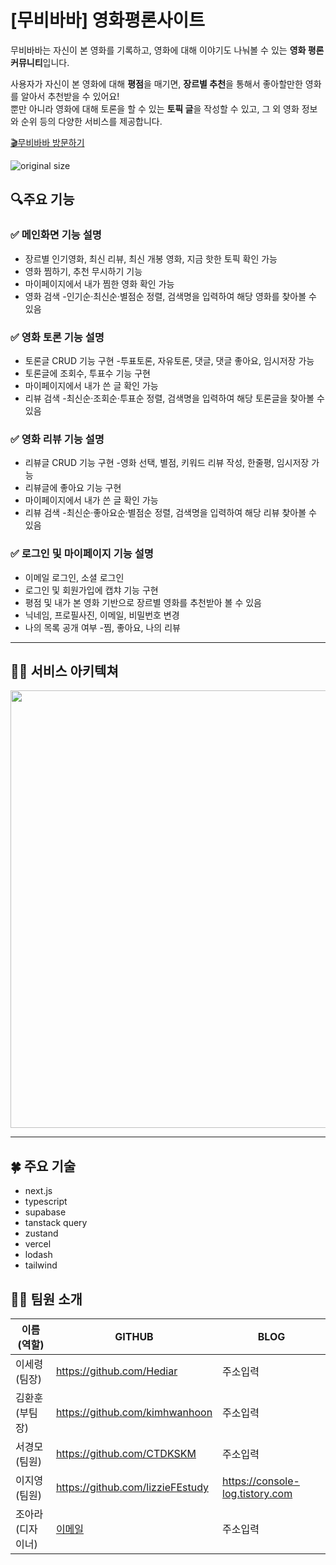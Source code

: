 # [무비바바] 영화평론사이트

무비바바는 자신이 본 영화를 기록하고, 영화에 대해 이야기도 나눠볼 수 있는 **영화 평론 커뮤니티**입니다.

사용자가 자신이 본 영화에 대해 **평점**을 매기면, **장르별 추천**을 통해서 좋아할만한 영화를 알아서 추천받을 수 있어요! <br />
뿐만 아니라 영화에 대해 토론을 할 수 있는 **토픽 글**을 작성할 수 있고, 그 외 영화 정보와 순위 등의 다양한 서비스를 제공합니다.

[🎬무비바바 방문하기](https://moviebaba.vercel.app/)

![original size](https://github.com/Hediar/NBC-Project/assets/117324859/b2fbd1db-72c2-4721-8358-f820448d05d4)

## 🔍주요 기능

### ✅ 메인화면 기능 설명

- 장르별 인기영화, 최신 리뷰, 최신 개봉 영화, 지금 핫한 토픽 확인 가능
- 영화 찜하기, 추천 무시하기 기능
- 마이페이지에서 내가 찜한 영화 확인 가능
- 영화 검색 -인기순·최신순·별점순 정렬, 검색명을 입력하여 해당 영화를 찾아볼 수 있음

### ✅ 영화 토론 기능 설명

- 토론글 CRUD 기능 구현 -투표토론, 자유토론, 댓글, 댓글 좋아요, 임시저장 가능
- 토론글에 조회수, 투표수 기능 구현
- 마이페이지에서 내가 쓴 글 확인 가능
- 리뷰 검색 -최신순·조회순·투표순 정렬, 검색명을 입력하여 해당 토론글을 찾아볼 수 있음

### ✅ 영화 리뷰 기능 설명

- 리뷰글 CRUD 기능 구현 -영화 선택, 별점, 키워드 리뷰 작성, 한줄평, 임시저장 가능
- 리뷰글에 좋아요 기능 구현
- 마이페이지에서 내가 쓴 글 확인 가능
- 리뷰 검색 -최신순·좋아요순·별점순 정렬, 검색명을 입력하여 해당 리뷰 찾아볼 수 있음

### ✅ 로그인 및 마이페이지 기능 설명

- 이메일 로그인, 소셜 로그인
- 로그인 및 회원가입에 캡챠 기능 구현
- 평점 및 내가 본 영화 기반으로 장르별 영화를 추천받아 볼 수 있음
- 닉네임, 프로필사진, 이메일, 비밀번호 변경
- 나의 목록 공개 여부 -찜, 좋아요, 나의 리뷰

---

## 👨‍🔧 서비스 아키텍쳐

<img src="https://github.com/Hediar/NBC-Project/assets/117324859/661467cb-235f-4c09-9d20-a0a76f0a7361" width="700"/>

---

## 🍀 주요 기술

- next.js
- typescript
- supabase
- tanstack query
- zustand
- vercel
- lodash
- tailwind

## 🧑🏻 팀원 소개

| 이름(역할)       | GITHUB                           | BLOG                            |
| ---------------- | -------------------------------- | ------------------------------- |
| 이세령(팀장)     | https://github.com/Hediar        | 주소입력                        |
| 김환훈(부팀장)   | https://github.com/kimhwanhoon   | 주소입력                        |
| 서경모(팀원)     | https://github.com/CTDKSKM       | 주소입력                        |
| 이지영(팀원)     | https://github.com/lizzieFEstudy | https://console-log.tistory.com |
| 조아라(디자이너) | [이메일](이메일주소입력)         | 주소입력                        |
